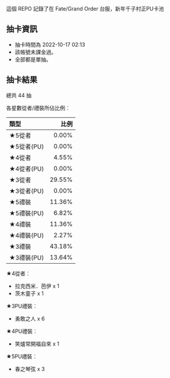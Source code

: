 這個 REPO 記錄了在 Fate/Grand Order 台服，新年千子村正PU卡池

抽卡資訊
-------

* 抽卡時間為 2022-10-17 02:13
* 該帳號未課金過。
* 全部都是單抽。

抽卡結果
-------

總共 44 抽

各星數從者/禮裝所佔比例︰

| 類型        |   比例 |
| :---------- | -----: |
| ★5從者     |  0.00% |
| ★5從者(PU) |  0.00% |
| ★4從者     |  4.55% |
| ★4從者(PU) |  0.00% |
| ★3從者     | 29.55% |
| ★3從者(PU) |  0.00% |
| ★5禮裝     | 11.36% |
| ★5禮裝(PU) |  6.82% |
| ★4禮裝     | 11.36% |
| ★4禮裝(PU) |  2.27% |
| ★3禮裝     | 43.18% |
| ★3禮裝(PU) | 13.64% |

★4從者︰

* 拉克西米．芭伊 x 1
* 茨木童子 x 1

★3PU禮裝︰

* 勇敢之人 x 6

★4PU禮裝︰

* 笑爐常開福自來 x 1

★5PU禮裝︰

* 春之琴弦 x 3

